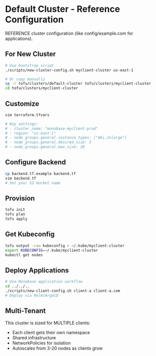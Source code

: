 # Default Cluster - Reference Configuration

REFERENCE cluster configuration (like config/example.com for applications).

## For New Cluster

```bash
# Use bootstrap script
./scripts/new-cluster-config.sh myclient-cluster us-east-1

# Or copy manually
cp -r tofu/clusters/default-cluster tofu/clusters/myclient-cluster
cd tofu/clusters/myclient-cluster
```

## Customize

```bash
vim terraform.tfvars

# Key settings:
# - cluster_name: "monobase-myclient-prod"
# - region: "us-east-1"
# - node_groups.general.instance_types: ["m6i.2xlarge"]
# - node_groups.general.desired_size: 5
# - node_groups.general.max_size: 20
```

## Configure Backend

```bash
cp backend.tf.example backend.tf
vim backend.tf
# Set your S3 bucket name
```

## Provision

```bash
tofu init
tofu plan
tofu apply
```

## Get Kubeconfig

```bash
tofu output -raw kubeconfig > ~/.kube/myclient-cluster
export KUBECONFIG=~/.kube/myclient-cluster
kubectl get nodes
```

## Deploy Applications

```bash
# Use Monobase application workflow
cd ../../..
./scripts/new-client-config.sh client-a client-a.com
# Deploy via Helm/ArgoCD
```

## Multi-Tenant

This cluster is sized for MULTIPLE clients:
- Each client gets their own namespace
- Shared infrastructure
- NetworkPolicies for isolation
- Autoscales from 3-20 nodes as clients grow
